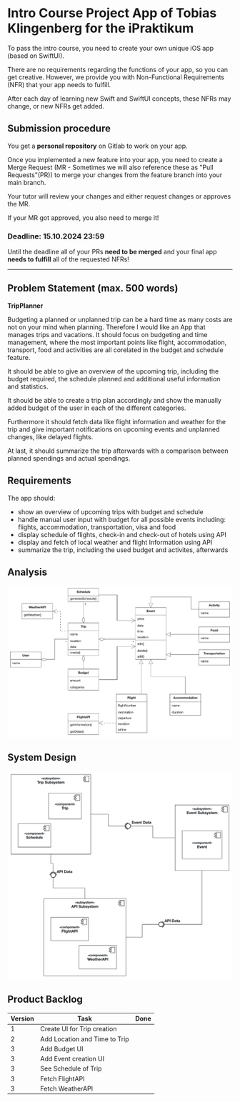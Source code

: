 # Intro Course Project App of Tobias Klingenberg for the iPraktikum

To pass the intro course, you need to create your own unique iOS app (based on SwiftUI).

There are no requirements regarding the functions of your app, so you can get creative.
However, we provide you with Non-Functional Requirements (NFR) that your app needs to fulfill.

After each day of learning new Swift and SwiftUI concepts, these NFRs may change, or new NFRs get added.

## Submission procedure

You get a **personal repository** on Gitlab to work on your app.

Once you implemented a new feature into your app, you need to create a Merge Request (MR - Sometimes we will also reference these as "Pull Requests"(PR)) to merge your changes from the feature branch into your main branch.

Your tutor will review your changes and either request changes or approves the MR.

If your MR got approved, you also need to merge it!

### Deadline: **15.10.2024 23:59**

Until the deadline all of your PRs **need to be merged** and your final app **needs to fulfill** all of the requested NFRs!

---

## Problem Statement (max. 500 words)

**TripPlanner**

Budgeting a planned or unplanned trip can be a hard time as many costs are not on your mind when planning. Therefore I would like an App that manages trips and vacations. It should focus on budgeting and time management, where the most important points like flight, accommodation, transport, food and activities are all corelated in the budget and schedule feature. 

It should be able to give an overview of the upcoming trip, including the budget required, the schedule planned and additional useful information and statistics. 

It should be able to create a trip plan accordingly and show the manually added budget of the user in each of the different categories.

Furthermore it should fetch data like flight information and weather for the trip and give important notifications on upcoming events and unplanned changes, like delayed flights.

At last, it should summarize the trip afterwards with a comparison between planned spendings and actual spendings.

## Requirements

The app should:
- show an overview of upcoming trips with budget and schedule
- handle manual user input with budget for all possible events including: flights, accommodation, transportation, visa and food
- display schedule of flights, check-in and check-out of hotels using API
- display and fetch of local weather and flight Information using API
- summarize the trip, including the used budget and activites, afterwards


## Analysis

![UML](/images/UMLClassDiagram.png)

## System Design

![UML](/images/ComponentDiagram.png)


## Product Backlog

| Version | Task                                | Done |
| - | ----------------------------------------- | ---- |
| 1 | Create UI for Trip creation               |      |
| 2 | Add Location and Time to Trip             |      |
| 3 | Add Budget UI                             |      |
| 3 | Add Event creation UI                     |      |
| 3 | See Schedule of Trip                      |      |
| 3 | Fetch FlightAPI                           |      |
| 3 | Fetch WeatherAPI                          |      |
